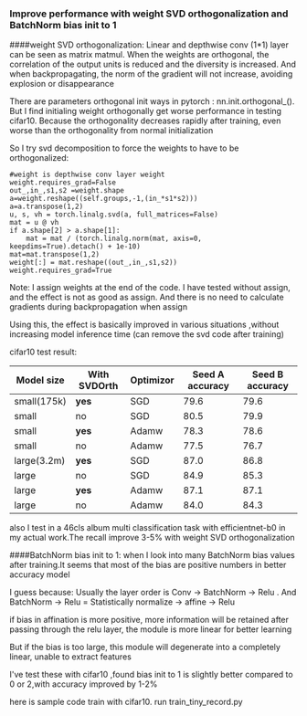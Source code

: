 ###  Improve performance with weight SVD orthogonalization and BatchNorm bias init to 1
####weight SVD orthogonalization:
Linear and depthwise conv (1*1) layer can be seen as matrix matmul. When the weights are orthogonal, the correlation of the output units is reduced and the diversity is increased. And when backpropagating, the norm of the gradient will not increase, avoiding explosion or disappearance

There are parameters orthogonal init ways in pytorch : nn.init.orthogonal_().
But I find initialing weight orthogonally get worse performance in testing cifar10. Because the orthogonality decreases rapidly after training, even worse than the orthogonality from normal initialization

So I try svd decomposition to force the weights to have to be orthogonalized:
```
#weight is depthwise conv layer weight
weight.requires_grad=False
out_,in_,s1,s2 =weight.shape
a=weight.reshape((self.groups,-1,(in_*s1*s2)))
a=a.transpose(1,2)
u, s, vh = torch.linalg.svd(a, full_matrices=False)
mat = u @ vh
if a.shape[2] > a.shape[1]:
    mat = mat / (torch.linalg.norm(mat, axis=0, keepdims=True).detach() + 1e-10)
mat=mat.transpose(1,2)
weight[:] = mat.reshape((out_,in_,s1,s2))
weight.requires_grad=True
```
Note: I assign weights at the end of the code. I have tested without assign, and the effect is not as good as assign. And there is no need to calculate gradients during backpropagation when assign

Using this, the effect is basically improved in various situations ,without increasing model inference time (can remove the svd code after training)

cifar10 test result:

| Model size  | With SVDOrth  |  Optimizor | Seed A accuracy  | Seed B accuracy  |
| ------------ | ------------ | ------------ | ------------ | ------------ |
| small(175k)  | **yes**  |  SGD |  79.6 | 79.6|
| small | no | SGD | 80.5 | 79.9 |
|small	|**yes**	|Adamw	|78.3|	78.6|
|small|	no|	Adamw|	77.5|	76.7|
|large(3.2m)|	**yes**|	SGD|	87.0|	86.8|
|large|	no|	SGD|	84.9|	85.3|
|large|**yes** |	Adamw | 87.1|	87.1|
|large|	no	|Adamw|	84.0|	84.3|

also I test in a 46cls album multi classification task with efficientnet-b0 in my actual work.The recall improve 3-5% with weight SVD orthogonalization

####BatchNorm bias init to 1:
when I look into many BatchNorm bias values after training.It seems that most of the bias are positive numbers in better accuracy model

I guess because: Usually the layer order is Conv -> BatchNorm -> Relu . 
And BatchNorm -> Relu = Statistically normalize -> affine -> Relu

if bias in affination is more positive, more information will be retained after passing through the relu layer, the module is more linear for better learning

But if the bias is too large, this module will degenerate into a completely linear, unable to extract features

I've test these with cifar10 ,found bias init to 1 is slightly better compared to 0 or 2,with accuracy improved by 1-2%

here is sample code train with cifar10. run train_tiny_record.py 